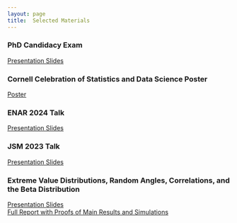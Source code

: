 ```yaml
---
layout: page
title:  Selected Materials
---
```

### PhD Candidacy Exam
[Presentation Slides](assets/img/A_Exam.pdf) <br>

### Cornell Celebration of Statistics and Data Science Poster
[Poster](assets/img/prolongposter.pdf) <br>

### ENAR 2024 Talk
[Presentation Slides](assets/img/ENAR2024_PROLONG.pdf) <br>

### JSM 2023 Talk
[Presentation Slides](assets/img/PROLONG_jsm2023.pdf) <br>

### Extreme Value Distributions, Random Angles, Correlations, and the Beta Distribution
[Presentation Slides](assets/img/EVD_Angles_noproofs.pdf) <br>
[Full Report with Proofs of Main Results and Simulations](assets/img/EVD_report.pdf)


